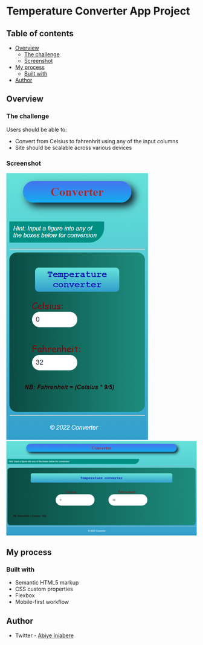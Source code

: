 # Temperature Converter App Project

## Table of contents

- [Overview](#overview)
  - [The challenge](#the-challenge)
  - [Screenshot](#screenshot)
- [My process](#my-process)
  - [Built with](#built-with)
- [Author](#author)

## Overview

### The challenge

Users should be able to:

- Convert from Celsius to fahrenhrit using any of the input columns
- Site should be scalable across various devices

### Screenshot

![](./Mobile-view-Converter-project.png)
![](./Desktop-view-Converter-project.png)


## My process

### Built with

- Semantic HTML5 markup
- CSS custom properties
- Flexbox
- Mobile-first workflow

## Author

- Twitter - [Abiye Iniabere](https://www.twitter.com/Victor_Abiye)
